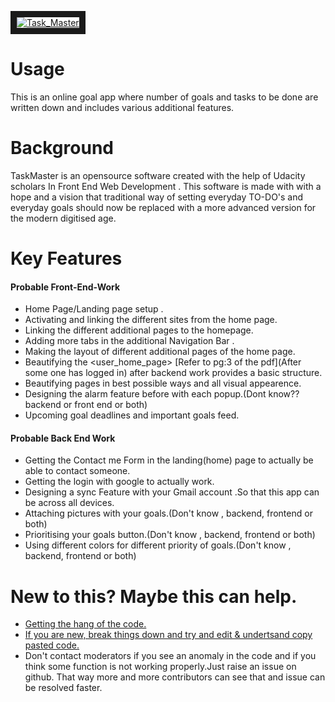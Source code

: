 <a href="https://imgbb.com/"><img src="https://image.ibb.co/kkGpRc/Task_Master.png" alt="Task_Master" border="10"></a>

<h1>Usage</h1>
 This is an online goal app where number of goals and tasks to be done are written down and includes various additional features. 

<h1>Background</h1>
  TaskMaster is an opensource software created with the help of Udacity scholars In Front End Web Development . This software is made with with a hope and a vision that traditional way of setting everyday TO-DO's and everyday goals should now be replaced with a more advanced version for the modern digitised age.
  
  <h1>Key Features</h1>
  
  
  <h4>Probable Front-End-Work</h4>
  
   - Home Page/Landing page setup . 
   - Activating and linking the different sites from the home page. 
   - Linking the different additional pages to the homepage.
   - Adding more tabs in the additional Navigation Bar .
   - Making the layout of different additional pages of the home page.
   - Beautifying the <user_home_page> [Refer to pg:3 of the pdf](After some one has logged in) after backend work provides a basic              structure.
   - Beautifying pages in best possible ways and all visual appearence.
   - Designing the alarm feature before with each popup.(Dont know??backend or front end or both)
   - Upcoming goal deadlines and important goals feed.
   
  <h4>Probable Back End Work</h4>
  
  - Getting the Contact me Form in the landing(home) page to actually be able to contact someone.
  - Getting the login with google to actually work.
  - Designing a sync Feature with your Gmail account .So that this app can be across all devices.
  - Attaching pictures with your goals.(Don't know , backend, frontend or both)
  - Prioritising your goals button.(Don't know , backend, frontend or both)
  - Using different colors for different priority of goals.(Don't know , backend, frontend or both)


<h1>New to this? Maybe this can help.</h1> 
  
   - <a href="https://gist.github.com/Rajrox97/02e3b2e3c6ef8a356106b65ad02e183a">Getting the hang of the code.</a>
   - <a href="https://gist.github.com/Rajrox97/b028a7eff0ea0c0225b7d19b54a2adf6">If you are new, break things down and try and edit & undertsand copy pasted code.</a>
   - Don't contact moderators if you see an anomaly in the code and if you think some function is not working properly.Just raise an          issue on github. That way more and more contributors can see that and issue can be resolved faster.
    
